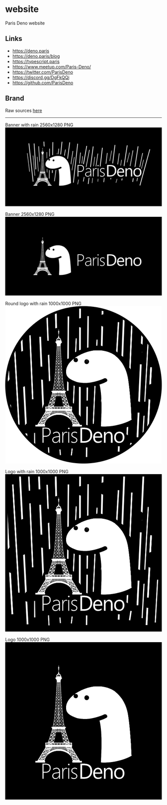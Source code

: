 # website
Paris Deno website

## Links
- https://deno.paris
- https://deno.paris/blog
- https://typescript.paris
- https://www.meetup.com/Paris-Deno/
- https://twitter.com/ParisDeno
- https://discord.gg/DgFkQQj
- https://github.com/ParisDeno

## Brand

Raw sources [here](img/raw/)

<hr>

Banner with rain 2560x1280 PNG
![banner-rain](img/banner-rain.png)

Banner 2560x1280 PNG
![banner](img/banner.png)

Round logo with rain 1000x1000 PNG
![logo-rain-round](img/logo-rain-round.png)

Logo with rain 1000x1000 PNG
![logo-rain](img/logo-rain.png)

Logo 1000x1000 PNG
![logo](img/logo.png)